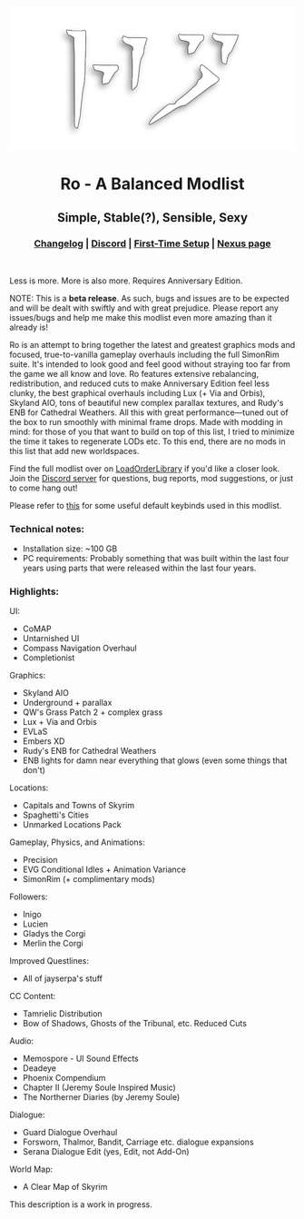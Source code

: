 <div align="center">

![Ro](assets/Ro.png)

# Ro - A Balanced Modlist

## Simple, Stable(?), Sensible, Sexy

### [Changelog](https://github.com/ThirdEyeSqueegee/Ro/blob/main/CHANGELOG.md) | [Discord](https://discord.gg/7PRfhRdedF) | [First-Time Setup](https://github.com/ThirdEyeSqueegee/Ro/blob/main/SETUP.md) | [Nexus page](https://www.nexusmods.com/skyrimspecialedition/mods/84408)

</div>
<br>

Less is more. More is also more. Requires Anniversary Edition.

NOTE: This is a **beta release**. As such, bugs and issues are to be expected and will be dealt with swiftly and with great prejudice. Please report any issues/bugs and help me make this modlist even more amazing than it already is!

Ro is an attempt to bring together the latest and greatest graphics mods and focused, true-to-vanilla gameplay overhauls including the full SimonRim suite. It's intended to look good and feel good without straying too far from the game we all know and love. Ro features extensive rebalancing, redistribution, and reduced cuts to make Anniversary Edition feel less clunky, the best graphical overhauls including Lux (+ Via and Orbis), Skyland AIO, tons of beautiful new complex parallax textures, and Rudy's ENB for Cathedral Weathers. All this with great performance—tuned out of the box to run smoothly with minimal frame drops. Made with modding in mind: for those of you that want to build on top of this list, I tried to minimize the time it takes to regenerate LODs etc. To this end, there are no mods in this list that add new worldspaces.

Find the full modlist over on [LoadOrderLibrary](https://loadorderlibrary.com/lists/ro-a-balanced-modlist-beta) if you'd like a closer look. Join the [Discord server](https://discord.gg/7PRfhRdedF) for questions, bug reports, mod suggestions, or just to come hang out!

Please refer to [this](https://github.com/ThirdEyeSqueegee/Ro/blob/main/KEYBINDS.md) for some useful default keybinds used in this modlist.

### Technical notes:

- Installation size: ~100 GB
- PC requirements: Probably something that was built within the last four years using parts that were released within the last four years.

### Highlights: <br>

UI:

- CoMAP
- Untarnished UI
- Compass Navigation Overhaul
- Completionist

Graphics:

- Skyland AIO
- Underground + parallax
- QW's Grass Patch 2 + complex grass
- Lux + Via and Orbis
- EVLaS
- Embers XD
- Rudy's ENB for Cathedral Weathers
- ENB lights for damn near everything that glows (even some things that don't)

Locations:

- Capitals and Towns of Skyrim
- Spaghetti's Cities
- Unmarked Locations Pack

Gameplay, Physics, and Animations:

- Precision
- EVG Conditional Idles + Animation Variance
- SimonRim (+ complimentary mods)

Followers:

- Inigo
- Lucien
- Gladys the Corgi
- Merlin the Corgi

Improved Questlines:

- All of jayserpa's stuff

CC Content:

- Tamrielic Distribution
- Bow of Shadows, Ghosts of the Tribunal, etc. Reduced Cuts

Audio:

- Memospore - UI Sound Effects
- Deadeye
- Phoenix Compendium
- Chapter II (Jeremy Soule Inspired Music)
- The Northerner Diaries (by Jeremy Soule)

Dialogue:

- Guard Dialogue Overhaul
- Forsworn, Thalmor, Bandit, Carriage etc. dialogue expansions
- Serana Dialogue Edit (yes, Edit, not Add-On)

World Map:

- A Clear Map of Skyrim

This description is a work in progress.
